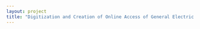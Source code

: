 ```yaml
--- 
layout: project 
title: "Digitization and Creation of Online Access of General Electric Historical Photographs, 1880-1920" 
---
```



